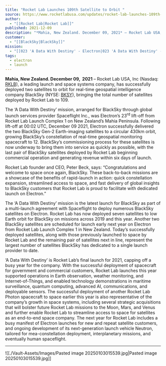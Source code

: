 ```yaml
---
title: "Rocket Lab Launches 109th Satellite to Orbit "
source: https://www.rocketlabusa.com/updates/rocket-lab-launches-109th-satellite-to-orbit/
author:
  - "[[Rocket Lab|Rocket Lab]]"
published: 2021-12-09
description: "*Mahia, New Zealand. December 09, 2021* – Rocket Lab USA, Inc (Nasdaq: RKLB[https://investors.rocketlabusa.com/]), a leading launch and space systems company, has successfully deployed two satellites to orbit for real-time geospatial intelligence company BlackSky (NYSE: BKSY[https://ir.blacksky.com/]), bringing the total number of satellites deployed by Rocket Lab to 109."
customer:
  - "[[BlackSky|BlackSky]]"
mission:
  - "[[023 'A Data With Destiny' - Electron|023 'A Data With Destiny' - Electron]]"
tags:
  - electron
  - launch
---
```

**Mahia, New Zealand. December 09,  2021** – Rocket Lab USA, Inc (Nasdaq: [RKLB](https://investors.rocketlabusa.com/)), a leading launch and space systems company, has successfully deployed two satellites to orbit for real-time geospatial intelligence company BlackSky (NYSE: [BKSY](https://ir.blacksky.com/)), bringing the total number of satellites deployed by Rocket Lab to 109.

The ‘A Data With Destiny’ mission, arranged for BlackSky through global launch services provider Spaceflight Inc., was Electron’s 23<sup>rd</sup> lift-off from Rocket Lab Launch Complex 1 on New Zealand’s Mahia Peninsula. Following lift-off at 00:02 UTC, December 09 2021, Electron successfully delivered the two BlackSky Gen-2 Earth-imaging satellites to a circular 430km orbit, growing BlackSky’s constellation of real-time geospatial monitoring spacecraft to 12. BlackSky’s commissioning process for these satellites is now underway to bring them into service as quickly as possible, with the last pair of BlackSky satellites deployed by Rocket Lab beginning commercial operation and generating revenue within six days of launch.

Rocket Lab founder and CEO, Peter Beck, says: “Congratulations and welcome to space once again, BlackSky. These back-to-back missions are a showcase of the benefits of rapid-launch in action: quick constellation expansion, streamlined access to space, and fast delivery of global insights to BlackSky customers that Rocket Lab is proud to facilitate with dedicated launch on Electron.”

The ‘A Data With Destiny’ mission is the latest launch for BlackSky as part of a multi-launch agreement with Spaceflight to deploy numerous BlackSky satellites on Electron. Rocket Lab has now deployed seven satellites to low Earth orbit for BlackSky on missions across 2019 and this year. Another two BlackSky satellites are scheduled for launch early next year on Electron from Rocket Lab Launch Complex 1 in New Zealand. Today’s successfully deployed satellites, along with those previously launched to space by Rocket Lab and the remaining pair of satellites next in line, represent the largest number of satellites BlackSky has dedicated to a single launch provider to date.

‘A Data With Destiny’ is Rocket Lab’s final launch for 2021, capping off a busy year for the company. With the successful deployment of spacecraft for government and commercial customers, Rocket Lab launches this year supported operations in Earth observation, weather monitoring, and Internet-of-Things, and enabled technology demonstrations in maritime surveillance, quantum computing, advanced AI, communications, and deployable sensors. The successful deployment of another Rocket Lab Photon spacecraft to space earlier this year is also representative of the company’s growth in space systems, including several strategic acquisitions that will bolster future Rocket Lab missions to the Moon, Mars, and Venus and further enable Rocket Lab to streamline access to space for satellites as an end-to-end space company. The next year for Rocket Lab includes a busy manifest of Electron launches for new and repeat satellite customers, and ongoing development of its next-generation launch vehicle Neutron, tailored for mea-constellation deployment, interplanetary missions, and eventually human spaceflight.

---

![[./Vault-Assets/Images/Pasted image 20250103015539.jpg|Pasted image 20250103015539.jpg]]